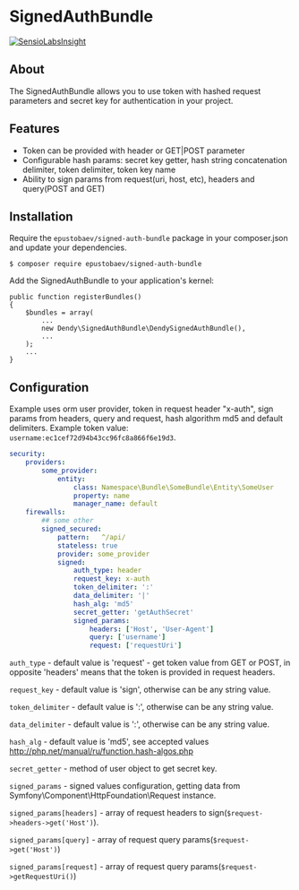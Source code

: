 # SignedAuthBundle

[![SensioLabsInsight](https://insight.sensiolabs.com/projects/bc1d329f-4dcf-436b-8c95-994768df6b7b/big.png)](https://insight.sensiolabs.com/projects/bc1d329f-4dcf-436b-8c95-994768df6b7b)

## About

The SignedAuthBundle allows you to use token with hashed request parameters and secret key for authentication in your project.

## Features

* Token can be provided with header or GET|POST parameter
* Configurable hash params: secret key getter, hash string concatenation delimiter, token delimiter, token key name
* Ability to sign params from request(uri, host, etc), headers and query(POST and GET)

## Installation

Require the `epustobaev/signed-auth-bundle` package in your composer.json and update your dependencies.

    $ composer require epustobaev/signed-auth-bundle

Add the SignedAuthBundle to your application's kernel:

    public function registerBundles()
    {
        $bundles = array(
            ...
            new Dendy\SignedAuthBundle\DendySignedAuthBundle(),
            ...
        );
        ...
    }


## Configuration

Example uses orm user provider, token in request header "x-auth", sign params from headers, query and request, 
hash algorithm md5 and default delimiters.
Example token value: `username:ec1cef72d94b43cc96fc8a866f6e19d3`.

 
```yaml
security:
    providers:
        some_provider:
            entity:
                class: Namespace\Bundle\SomeBundle\Entity\SomeUser
                property: name
                manager_name: default
    firewalls:
        ## some other
        signed_secured:
            pattern:   ^/api/
            stateless: true
            provider: some_provider
            signed:
                auth_type: header
                request_key: x-auth
                token_delimiter: ':'
                data_delimiter: '|'
                hash_alg: 'md5'
                secret_getter: 'getAuthSecret'
                signed_params:
                    headers: ['Host', 'User-Agent']
                    query: ['username']
                    request: ['requestUri']
```

`auth_type` - default value is 'request' - get token value from GET or POST, in opposite 'headers' means that the token is provided in request headers.

`request_key` - default value is 'sign', otherwise can be any string value.

`token_delimiter` - default value is ':', otherwise can be any string value.

`data_delimiter` - default value is ':', otherwise can be any string value.

`hash_alg` - default value is 'md5', see accepted values http://php.net/manual/ru/function.hash-algos.php

`secret_getter` - method of user object to get secret key.

`signed_params` - signed values configuration, getting data from Symfony\Component\HttpFoundation\Request instance.

`signed_params[headers]` - array of request headers to sign(`$request->headers->get('Host')`). 

`signed_params[query]` - array of request query params(`$request->get('Host')`)

`signed_params[request]` - array of request query params(`$request->getRequestUri()`)
